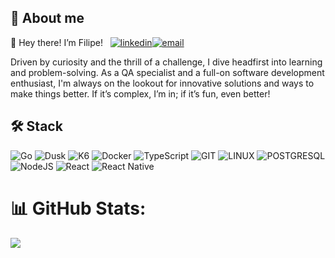 
## 🚀 About me


💙 Hey there! I’m Filipe! &nbsp; [![linkedin](https://img.shields.io/badge/linkedin-0A66C2?style=for-the-badge&logo=linkedin&logoColor=white)](https://www.linkedin.com/in/filipe-moreira-coelho/)[![email](https://img.shields.io/badge/-Gmail-%23333?style=for-the-badge&logo=gmail&logoColor=white)](mailto:liebeoxygen@gmail.com)

Driven by curiosity and the thrill of a challenge, I dive headfirst into learning and problem-solving. As a QA specialist and a full-on software development enthusiast, I'm always on the lookout for innovative solutions and ways to make things better. If it’s complex, I’m in; if it’s fun, even better!
## 🛠 Stack

![Go](https://img.shields.io/badge/Go-%23323330.svg?style=for-the-badge&logo=Go)
![Dusk](https://img.shields.io/badge/Dusk-%23323330.svg?style=for-the-badge&logo=Laravel)
![K6](https://img.shields.io/badge/k6-%23323330.svg?style=for-the-badge&logo=K6)
![Docker](https://img.shields.io/badge/Docker-%23323330.svg?style=for-the-badge&logo=Docker)
![TypeScript](https://img.shields.io/badge/typescript-%23007ACC.svg?style=for-the-badge&logo=typescript&logoColor=white) ![GIT](https://img.shields.io/badge/Git-fc6d26?style=for-the-badge&logo=git&logoColor=white) ![LINUX](https://img.shields.io/badge/Linux-FCC624?style=for-the-badge&logo=linux&logoColor=black) ![POSTGRESQL](https://img.shields.io/badge/postgres-%2307405e.svg?style=for-the-badge&logo=postgresql&logoColor=white)![NodeJS](https://img.shields.io/badge/node.js-6DA55F?style=for-the-badge&logo=node.js&logoColor=white) ![React](https://img.shields.io/badge/react-%2320232a.svg?style=for-the-badge&logo=react&logoColor=%2361DAFB) ![React Native](https://img.shields.io/badge/react_native-%2320232a.svg?style=for-the-badge&logo=react&logoColor=%2361DAFB)
# 📊 GitHub Stats:
![](https://github-readme-stats.vercel.app/api/top-langs/?username=Filipe-m&theme=shades-of-purple&hide_border=false&include_all_commits=true&count_private=true&layout=compact)
